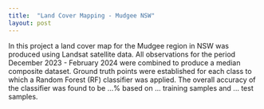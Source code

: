 ```yaml
---
title:  "Land Cover Mapping - Mudgee NSW"
layout: post
---
```


In this project a land cover map for the Mudgee region in NSW was produced using Landsat satellite data. All observations for the period December 2023 - February 2024 were combined to produce a median composite dataset. Ground truth points were established for each class to which a Random Forest (RF) classifier was applied. The overall accuracy of the classifier was found to be ...% based on ... training samples and ... test samples. 